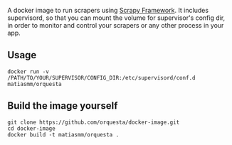 A docker image to run scrapers using [Scrapy Framework](http://scrapy.org/). 
It includes supervisord, so that you can mount the volume for supervisor's config dir, in order to monitor and control your scrapers or any other process in your app.

## Usage
```
docker run -v /PATH/TO/YOUR/SUPERVISOR/CONFIG_DIR:/etc/supervisord/conf.d matiasmm/orquesta
```

## Build the image yourself

```
git clone https://github.com/orquesta/docker-image.git
cd docker-image
docker build -t matiasmm/orquesta .
```

